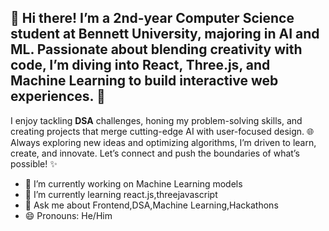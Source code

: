 ## 👋 Hi there! I’m a 2nd-year Computer Science student at Bennett University, majoring in AI and ML. Passionate about blending creativity with code, I’m diving into **React**, **Three.js**, and **Machine Learning** to build interactive web experiences. 🚀 

I enjoy tackling **DSA** challenges, honing my problem-solving skills, and creating projects that merge cutting-edge AI with user-focused design. 🌐 Always exploring new ideas and optimizing algorithms, I’m driven to learn, create, and innovate. Let’s connect and push the boundaries of what’s possible! ✨


- 🔭 I’m currently working on Machine Learning models
- 🌱 I’m currently learning react.js,threejavascript
- 💬 Ask me about Frontend,DSA,Machine Learning,Hackathons
- 😄 Pronouns: He/Him









